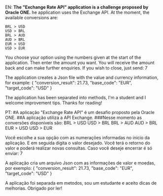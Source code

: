 EN: 
**The "Exchange Rate API" application is a challenge proposed by Oracle ONE.**
he application uses the Exchange API.
At the moment, the available conversions are:
```
BRL > USD
USD > BRL
BRL > AUD
AUD > BRL
EUR > USD
USD > EUR
```

You choose your option using the numbers given at the start of the application.
Then enter the amount you want.
You will receive the amount back and can make further enquiries.
If you wish to close, just send: 7

The application creates a Json file with the value and currency information, for example:
  {
    "conversion_result": 21.73,
    "base_code": "EUR",
    "target_code": "USD"
  }

The application has been separated into methods, I'm a student and I welcome improvement tips.
Thanks for reading!

PT:
#A aplicação "Exchange Rate API" é um desafio proposto pela Oracle ONE.
##A aplicação utiliza a API Exchange.
###Nesse momento as conversões disponiveis são:
BRL > USD
USD > BRL
BRL > AUD
AUD > BRL
EUR > USD
USD > EUR

Você escolhe a sua opção com as numerações informadas no inicio da aplicação.
E em seguida digita o valor desejado.
Você terá o retorno do valor e poderá realizar novas consultas.
Caso você deseje encerrar é só enviar: 7

A aplicação cria um arquivo Json com as informações de valor e moedas, por exemplo:
  {
    "conversion_result": 21.73,
    "base_code": "EUR",
    "target_code": "USD"
  }

A aplicação foi separada em metodos, sou um estudante e aceito dicas de melhorias.
Obrigado por ler!
